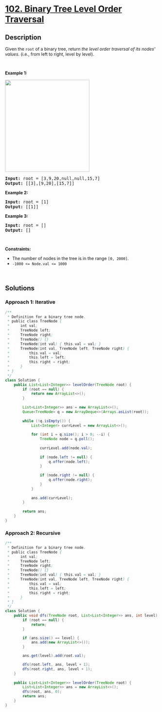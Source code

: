 # [102. Binary Tree Level Order Traversal](https://leetcode.com/problems/binary-tree-level-order-traversal)

## Description

<p>Given the <code>root</code> of a binary tree, return <em>the level order traversal of its nodes&#39; values</em>. (i.e., from left to right, level by level).</p>
<p>&nbsp;</p>

<p><strong class="example">Example 1:</strong></p>
<img alt="" src="https://fastly.jsdelivr.net/gh/doocs/leetcode@main/solution/0100-0199/0102.Binary%20Tree%20Level%20Order%20Traversal/images/tree1.jpg" style="width: 277px; height: 302px;" />
<pre>
<strong>Input:</strong> root = [3,9,20,null,null,15,7]
<strong>Output:</strong> [[3],[9,20],[15,7]]
</pre>

<p><strong class="example">Example 2:</strong></p>
<pre>
<strong>Input:</strong> root = [1]
<strong>Output:</strong> [[1]]
</pre>

<p><strong class="example">Example 3:</strong></p>
<pre>
<strong>Input:</strong> root = []
<strong>Output:</strong> []
</pre>
<p>&nbsp;</p>

<p><strong>Constraints:</strong></p>
<ul>
    <li>The number of nodes in the tree is in the range <code>[0, 2000]</code>.</li>
    <li><code>-1000 &lt;= Node.val &lt;= 1000</code></li>
</ul>
<p>&nbsp;</p>

## Solutions

### **Approach 1: Iterative**

```java
/**
 * Definition for a binary tree node.
 * public class TreeNode {
 *     int val;
 *     TreeNode left;
 *     TreeNode right;
 *     TreeNode() {}
 *     TreeNode(int val) { this.val = val; }
 *     TreeNode(int val, TreeNode left, TreeNode right) {
 *         this.val = val;
 *         this.left = left;
 *         this.right = right;
 *     }
 * }
 */
class Solution {
    public List<List<Integer>> levelOrder(TreeNode root) {
        if (root == null) {
            return new ArrayList<>();
        }
        
        List<List<Integer>> ans = new ArrayList<>();
        Queue<TreeNode> q = new ArrayDeque<>(Arrays.asList(root));
        
        while (!q.isEmpty()) {
            List<Integer> currLevel = new ArrayList<>();
            
            for (int i = q.size(); i > 0; --i) {
                TreeNode node = q.poll();
                
                currLevel.add(node.val);
                
                if (node.left != null) {
                    q.offer(node.left);
                }
                
                if (node.right != null) {
                    q.offer(node.right);
                }
            }
            
            ans.add(currLevel);
        }
        
        return ans;
    }
}
```

### **Approach 2: Recursive**

```java
/**
 * Definition for a binary tree node.
 * public class TreeNode {
 *     int val;
 *     TreeNode left;
 *     TreeNode right;
 *     TreeNode() {}
 *     TreeNode(int val) { this.val = val; }
 *     TreeNode(int val, TreeNode left, TreeNode right) {
 *         this.val = val;
 *         this.left = left;
 *         this.right = right;
 *     }
 * }
 */
class Solution {
    public void dfs(TreeNode root, List<List<Integer>> ans, int level) {
        if (root == null) {
            return;
        }

        if (ans.size() == level) {
            ans.add(new ArrayList<>());
        }

        ans.get(level).add(root.val);

        dfs(root.left, ans, level + 1);
        dfs(root.right, ans, level + 1);
    }
    
    public List<List<Integer>> levelOrder(TreeNode root) {
        List<List<Integer>> ans = new ArrayList<>();
        dfs(root, ans, 0);
        return ans;
    }
}
```